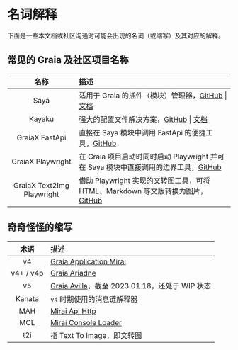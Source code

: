 # 名词解释

下面是一些本文档或社区沟通时可能会出现的名词（或缩写）及其对应的解释。

## 常见的 Graia 及社区项目名称

| 名称       | 描述
| :--:      | :--
| Saya      | 适用于 Graia 的插件（模块）管理器，[GitHub](https://github.com/GraiaProject/Saya) \| [文档](https://graia.cn/saya/)
| Kayaku    | 强大的配置文件解决方案，[GitHub](https://github.com/GraiaProject/kayaku) \| [文档](https://graia.cn/other/kayaku/)
| GraiaX FastApi | 直接在 Saya 模块中调用 FastApi 的便捷工具，[GitHub](https://github.com/GraiaCommunity/graiax-fastapi) |
| GraiaX Playwright | 在 Graia 项目启动时同时启动 Playwright 并可在 Saya 模块中直接调用的边界工具，[GitHub](https://github.com/GraiaCommunity/graiax-fastapi) |
| GraiaX Text2Img Playwright | 借助 Playwright 实现的文转图工具，可将 HTML、Markdown 等文版转换为图片，[GitHub](https://github.com/GraiaCommunity/graiax-text2img-playwright) |

## 奇奇怪怪的缩写

| 术语       | 描述
| :--:      | :--
| v4        | [Graia Application Mirai](https://pypi.org/project/graia-application-mirai/)
| v4+ / v4p | [Graia Ariadne](https://pypi.org/project/graia-ariadne/)
| v5        | [Graia Avilla](https://pypi.org/project/avilla-core/)，截至 2023.01.18，还处于 WIP 状态
| Kanata    | `v4` 时期使用的消息链解释器
| MAH       | [Mirai Api Http](https://github.com/project-mirai/mirai-api-http)
| MCL       | [Mirai Console Loader](https://github.com/iTXTech/mirai-console-loader)
| t2i       | 指 Text To Image，即文转图
